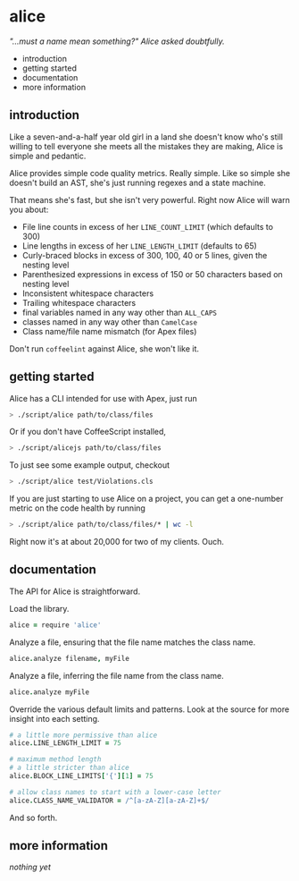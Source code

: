 alice
=====

_"...must a name mean something?" Alice asked doubtfully._

 * introduction
 * getting started
 * documentation
 * more information

introduction
------------

Like a seven-and-a-half year old girl in a land she doesn't
know who's still willing to tell everyone she meets all
the mistakes they are making, Alice is simple and pedantic.

Alice provides simple code quality metrics.  Really simple.
Like so simple she doesn't build an AST, she's just running
regexes and a state machine.

That means she's fast, but she isn't very powerful.  Right
now Alice will warn you about:

 * File line counts in excess of her `LINE_COUNT_LIMIT`
   (which defaults to 300)
 * Line lengths in excess of her `LINE_LENGTH_LIMIT`
   (defaults to 65)
 * Curly-braced blocks in excess of 300, 100, 40 or 5 lines,
   given the nesting level
 * Parenthesized expressions in excess of 150 or 50
   characters based on nesting level
 * Inconsistent whitespace characters
 * Trailing whitespace characters
 * final variables named in any way other than `ALL_CAPS`
 * classes named in any way other than `CamelCase`
 * Class name/file name mismatch (for Apex files)

Don't run `coffeelint` against Alice, she won't like it.

getting started
---------------

Alice has a CLI intended for use with Apex, just run

```bash
> ./script/alice path/to/class/files
```

Or if you don't have CoffeeScript installed,

```bash
> ./script/alicejs path/to/class/files
```

To just see some example output, checkout

```bash
> ./script/alice test/Violations.cls
```

If you are just starting to use Alice on a project,
you can get a one-number metric on the code health
by running

```bash
> ./script/alice path/to/class/files/* | wc -l
```

Right now it's at about 20,000 for two of my clients.
Ouch.

documentation
-------------

The API for Alice is straightforward.

Load the library.

```coffeescript
alice = require 'alice'
```

Analyze a file, ensuring that the file name matches the
class name.

```coffeescript
alice.analyze filename, myFile
```

Analyze a file, inferring the file name from the class name.

```coffeescript
alice.analyze myFile
```

Override the various default limits and patterns.  Look at
the source for more insight into each setting.

```coffeescript
# a little more permissive than alice
alice.LINE_LENGTH_LIMIT = 75

# maximum method length
# a little stricter than alice
alice.BLOCK_LINE_LIMITS['{'][1] = 75

# allow class names to start with a lower-case letter
alice.CLASS_NAME_VALIDATOR = /^[a-zA-Z][a-zA-Z]+$/
```

And so forth.

more information
----------------

_nothing yet_
